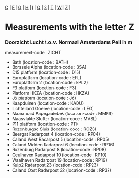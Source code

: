 [C](measurement_C.md) | [F](measurement_F.md) | [G](measurement_G.md) | [H](measurement_H.md) | [I](measurement_I.md) | [Q](measurement_Q.md) | [S](measurement_S.md) | [T](measurement_T.md) | [W](measurement_W.md) | [Z](measurement_Z.md) | 

# Measurements with the letter Z #

### Doorzicht Lucht t.o.v. Normaal Amsterdams Peil in m ###
measurement-code : ZICHT

* Bath (location-code : BATH)
* Borssele Alpha (location-code : BSA)
* D15 platform (location-code : D15)
* Europlatform (location-code : EPL)
* Europlatform 2 (location-code : EPL2)
* F3 platform (location-code : F3)
* Platform HKZA (location-code : HKZA)
* J6 platform (location-code : J6)
* Kaapduinen (location-code : KADU)
* Lichteiland Goeree (location-code : LEG)
* Maasmond Papegaaiebek (location-code : MMPB)
* Maasvlakte Slufter (location-code : MVSL)
* P11 platform (location-code : P11)
* Rozenburgse Sluis (location-code : ROZS)
* Beergat Radarpost 4 (location-code : RP04)
* Caland West Radarpost 5 (location-code : RP05)
* Caland Midden Radarpost 6 (location-code : RP06)
* Rozenburg Radarpost 8 (location-code : RP08)
* Geulhaven Radarpost 10 (location-code : RP10)
* Waalhaven Radarpost 19 (location-code : RP19)
* Kuip2 Radarpost 23 (location-code : RP23)
* Caland Oost Radarpost 32 (location-code : RP32)


